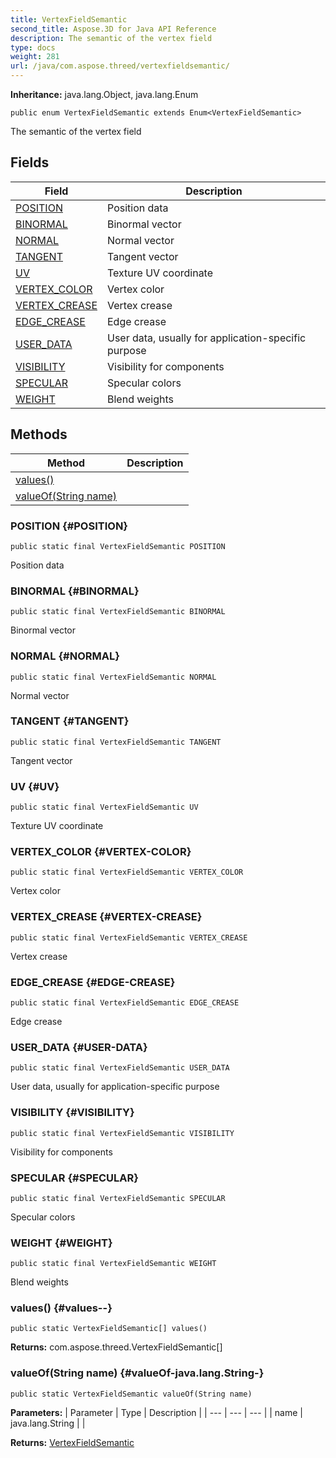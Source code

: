 ```yaml
---
title: VertexFieldSemantic
second_title: Aspose.3D for Java API Reference
description: The semantic of the vertex field
type: docs
weight: 281
url: /java/com.aspose.threed/vertexfieldsemantic/
---
```


**Inheritance:**
java.lang.Object, java.lang.Enum
```
public enum VertexFieldSemantic extends Enum<VertexFieldSemantic>
```

The semantic of the vertex field
## Fields

| Field | Description |
| --- | --- |
| [POSITION](#POSITION) | Position data |
| [BINORMAL](#BINORMAL) | Binormal vector |
| [NORMAL](#NORMAL) | Normal vector |
| [TANGENT](#TANGENT) | Tangent vector |
| [UV](#UV) | Texture UV coordinate |
| [VERTEX_COLOR](#VERTEX-COLOR) | Vertex color |
| [VERTEX_CREASE](#VERTEX-CREASE) | Vertex crease |
| [EDGE_CREASE](#EDGE-CREASE) | Edge crease |
| [USER_DATA](#USER-DATA) | User data, usually for application-specific purpose |
| [VISIBILITY](#VISIBILITY) | Visibility for components |
| [SPECULAR](#SPECULAR) | Specular colors |
| [WEIGHT](#WEIGHT) | Blend weights |
## Methods

| Method | Description |
| --- | --- |
| [values()](#values--) |  |
| [valueOf(String name)](#valueOf-java.lang.String-) |  |
### POSITION {#POSITION}
```
public static final VertexFieldSemantic POSITION
```


Position data

### BINORMAL {#BINORMAL}
```
public static final VertexFieldSemantic BINORMAL
```


Binormal vector

### NORMAL {#NORMAL}
```
public static final VertexFieldSemantic NORMAL
```


Normal vector

### TANGENT {#TANGENT}
```
public static final VertexFieldSemantic TANGENT
```


Tangent vector

### UV {#UV}
```
public static final VertexFieldSemantic UV
```


Texture UV coordinate

### VERTEX_COLOR {#VERTEX-COLOR}
```
public static final VertexFieldSemantic VERTEX_COLOR
```


Vertex color

### VERTEX_CREASE {#VERTEX-CREASE}
```
public static final VertexFieldSemantic VERTEX_CREASE
```


Vertex crease

### EDGE_CREASE {#EDGE-CREASE}
```
public static final VertexFieldSemantic EDGE_CREASE
```


Edge crease

### USER_DATA {#USER-DATA}
```
public static final VertexFieldSemantic USER_DATA
```


User data, usually for application-specific purpose

### VISIBILITY {#VISIBILITY}
```
public static final VertexFieldSemantic VISIBILITY
```


Visibility for components

### SPECULAR {#SPECULAR}
```
public static final VertexFieldSemantic SPECULAR
```


Specular colors

### WEIGHT {#WEIGHT}
```
public static final VertexFieldSemantic WEIGHT
```


Blend weights

### values() {#values--}
```
public static VertexFieldSemantic[] values()
```




**Returns:**
com.aspose.threed.VertexFieldSemantic[]
### valueOf(String name) {#valueOf-java.lang.String-}
```
public static VertexFieldSemantic valueOf(String name)
```




**Parameters:**
| Parameter | Type | Description |
| --- | --- | --- |
| name | java.lang.String |  |

**Returns:**
[VertexFieldSemantic](../../com.aspose.threed/vertexfieldsemantic)
